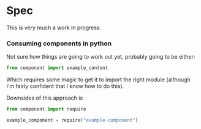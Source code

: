 # Spec

This is very much a work in progress.

### Consuming components in python

Not sure how things are going to work out yet, probably going to be either:

```python
from component import example_content
```

Which requires some magic to get it to import the right module (although I'm fairly confident that I know how to do this).

Downsides of this approach is 

```python
from component import require

example_component = require("example-component")
```